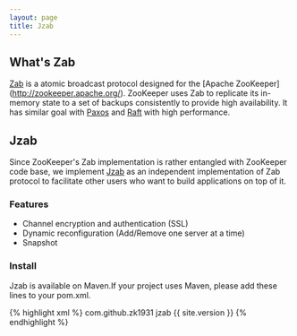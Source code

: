 ```yaml
---
layout: page
title: Jzab
---
```


## What's Zab

[Zab](http://web.stanford.edu/class/cs347/reading/zab.pdf) is a
atomic broadcast protocol designed for the [Apache ZooKeeper]
(http://zookeeper.apache.org/). ZooKeeper uses Zab to replicate its in-memory
state to a set of backups consistently to provide high availability.
It has similar goal with
[Paxos](http://en.wikipedia.org/wiki/Paxos_\(computer_science\)) and
[Raft](http://raftconsensus.github.io/) with high performance.

## Jzab

Since ZooKeeper's Zab implementation is rather entangled with ZooKeeper code
base, we implement [Jzab](https://github.com/zk1931/jzab) as an independent
implementation of Zab protocol to facilitate other users who want to build
applications on top of it.

### Features

* Channel encryption and authentication (SSL)
* Dynamic reconfiguration (Add/Remove one server at a time)
* Snapshot

### Install

Jzab is available on Maven.If your project uses Maven, please add these
lines to your pom.xml.

{% highlight xml %}
<dependency>
    <groupId>com.github.zk1931</groupId>
    <artifactId>jzab</artifactId>
    <version>{{ site.version }}</version>
</dependency>
{% endhighlight %}
